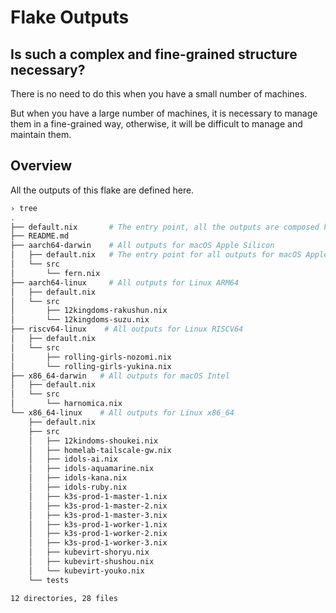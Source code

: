 # Flake Outputs

## Is such a complex and fine-grained structure necessary?

There is no need to do this when you have a small number of machines.

But when you have a large number of machines, it is necessary to manage them in a fine-grained way,
otherwise, it will be difficult to manage and maintain them.

## Overview

All the outputs of this flake are defined here.

```bash
› tree
.
├── default.nix       # The entry point, all the outputs are composed here.
├── README.md
├── aarch64-darwin    # All outputs for macOS Apple Silicon
│   ├── default.nix   # The entry point for all outputs for macOS Apple Silicon
│   └── src
│       └── fern.nix
├── aarch64-linux     # All outputs for Linux ARM64
│   ├── default.nix
│   └── src
│       ├── 12kingdoms-rakushun.nix
│       └── 12kingdoms-suzu.nix
├── riscv64-linux    # All outputs for Linux RISCV64
│   ├── default.nix
│   └── src
│       ├── rolling-girls-nozomi.nix
│       └── rolling-girls-yukina.nix
├── x86_64-darwin   # All outputs for macOS Intel
│   ├── default.nix
│   └── src
│       └── harnomica.nix
└── x86_64-linux    # All outputs for Linux x86_64
    ├── default.nix
    ├── src
    │   ├── 12kindoms-shoukei.nix
    │   ├── homelab-tailscale-gw.nix
    │   ├── idols-ai.nix
    │   ├── idols-aquamarine.nix
    │   ├── idols-kana.nix
    │   ├── idols-ruby.nix
    │   ├── k3s-prod-1-master-1.nix
    │   ├── k3s-prod-1-master-2.nix
    │   ├── k3s-prod-1-master-3.nix
    │   ├── k3s-prod-1-worker-1.nix
    │   ├── k3s-prod-1-worker-2.nix
    │   ├── k3s-prod-1-worker-3.nix
    │   ├── kubevirt-shoryu.nix
    │   ├── kubevirt-shushou.nix
    │   └── kubevirt-youko.nix
    └── tests

12 directories, 28 files
```


